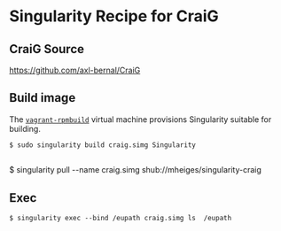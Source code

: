
# Singularity Recipe for CraiG

## CraiG Source

https://github.com/axl-bernal/CraiG


## Build image

The [`vagrant-rpmbuild`](https://github.com/EuPathDB/vagrant-rpmbuild)
virtual machine provisions Singularity suitable for building.

```
$ sudo singularity build craig.simg Singularity 
```

##

$ singularity pull --name craig.simg shub://mheiges/singularity-craig

## Exec

```
$ singularity exec --bind /eupath craig.simg ls  /eupath
```